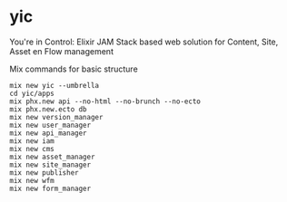 # yic
You're in Control: Elixir JAM Stack based web solution for Content, Site, Asset en Flow management

Mix commands for basic structure
```
mix new yic --umbrella
cd yic/apps
mix phx.new api --no-html --no-brunch --no-ecto
mix phx.new.ecto db
mix new version_manager
mix new user_manager
mix new api_manager
mix new iam
mix new cms
mix new asset_manager
mix new site_manager
mix new publisher
mix new wfm
mix new form_manager
```
